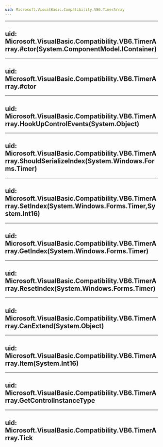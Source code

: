 ```yaml
---
uid: Microsoft.VisualBasic.Compatibility.VB6.TimerArray
---
```


---
uid: Microsoft.VisualBasic.Compatibility.VB6.TimerArray.#ctor(System.ComponentModel.IContainer)
---

---
uid: Microsoft.VisualBasic.Compatibility.VB6.TimerArray.#ctor
---

---
uid: Microsoft.VisualBasic.Compatibility.VB6.TimerArray.HookUpControlEvents(System.Object)
---

---
uid: Microsoft.VisualBasic.Compatibility.VB6.TimerArray.ShouldSerializeIndex(System.Windows.Forms.Timer)
---

---
uid: Microsoft.VisualBasic.Compatibility.VB6.TimerArray.SetIndex(System.Windows.Forms.Timer,System.Int16)
---

---
uid: Microsoft.VisualBasic.Compatibility.VB6.TimerArray.GetIndex(System.Windows.Forms.Timer)
---

---
uid: Microsoft.VisualBasic.Compatibility.VB6.TimerArray.ResetIndex(System.Windows.Forms.Timer)
---

---
uid: Microsoft.VisualBasic.Compatibility.VB6.TimerArray.CanExtend(System.Object)
---

---
uid: Microsoft.VisualBasic.Compatibility.VB6.TimerArray.Item(System.Int16)
---

---
uid: Microsoft.VisualBasic.Compatibility.VB6.TimerArray.GetControlInstanceType
---

---
uid: Microsoft.VisualBasic.Compatibility.VB6.TimerArray.Tick
---
